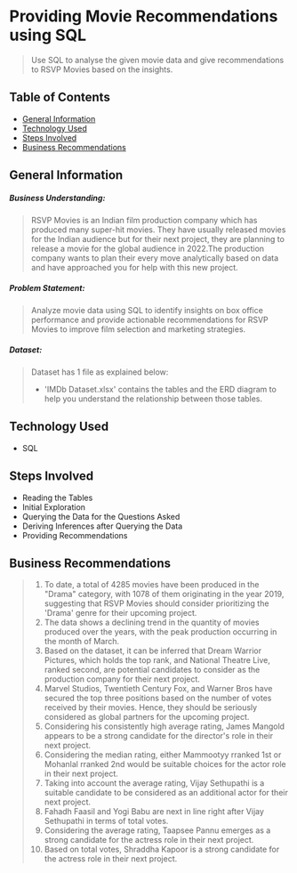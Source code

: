 # Providing Movie Recommendations using SQL
> Use SQL to analyse the given movie data and give recommendations to RSVP Movies based on the insights.

## Table of Contents
* [General Information](#general-information)
* [Technology Used](#technology-used)
* [Steps Involved](#steps-involved)
* [Business Recommendations](#business-recommendations)


## General Information

##### **Business Understanding**:
> RSVP Movies is an Indian film production company which has produced many super-hit movies. They have usually released movies for the Indian audience but for their next project, they are planning to release a movie for the global audience in 2022.The production company wants to plan their every move analytically based on data and have approached you for help with this new project.

##### **Problem Statement**: 
> Analyze movie data using SQL to identify insights on box office performance and provide actionable recommendations for RSVP Movies to improve film selection and marketing strategies.

##### **Dataset**:
> Dataset has 1 file as explained below: 
> - 'IMDb Dataset.xlsx' contains the tables and the ERD diagram to help you understand the relationship between those tables.


## Technology Used

- SQL

## Steps Involved

- Reading the Tables
- Initial Exploration
- Querying the Data for the Questions Asked
- Deriving Inferences after Querying the Data
- Providing Recommendations


## Business Recommendations

> 1. To date, a total of 4285 movies have been produced in the "Drama" category,
with 1078 of them originating in the year 2019, suggesting that RSVP Movies
should consider prioritizing the 'Drama' genre for their upcoming project.
> 2. The data shows a declining trend in the quantity of movies produced over the
years, with the peak production occurring in the month of March.
> 3. Based on the dataset, it can be inferred that Dream Warrior Pictures, which
holds the top rank, and National Theatre Live, ranked second, are potential
candidates to consider as the production company for their next project.
> 4. Marvel Studios, Twentieth Century Fox, and Warner Bros have secured the top
three positions based on the number of votes received by their movies. Hence,
they should be seriously considered as global partners for the upcoming
project.
> 5. Considering his consistently high average rating, James Mangold appears to be
a strong candidate for the director's role in their next project.
> 6. Considering the median rating, either Mammootyy rranked 1st or Mohanlal
rranked 2nd would be suitable choices for the actor role in their next project.
> 7. Taking into account the average rating, Vijay Sethupathi is a suitable candidate
to be considered as an additional actor for their next project.
> 8. Fahadh Faasil and Yogi Babu are next in line right after Vijay Sethupathi
in terms of total votes.
> 9. Considering the average rating, Taapsee Pannu emerges as a strong candidate
for the actress role in their next project.
> 10. Based on total votes, Shraddha Kapoor is a strong candidate for the actress role in
their next project.
